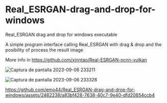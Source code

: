 # Real_ESRGAN-drag-and-drop-for-windows
Real_ESRGAN drag and drop for windows executable

A simple program interface calling Real_ESRGAN with drag & drop and the posibility of process the result image

More info in https://github.com/xinntao/Real-ESRGAN-ncnn-vulkan

![Captura de pantalla 2023-09-06 233211](https://github.com/emo44/Real_ESRGAN-drag-and-drop-for-windows/assets/2462238/7a6ab9c0-c8c6-47dd-9edd-c756228259b4)


![Captura de pantalla 2023-09-06 233328](https://github.com/emo44/Real_ESRGAN-drag-and-drop-for-windows/assets/2462238/b898a09b-c36c-4863-9a8a-153caf9ad480)


https://github.com/emo44/Real_ESRGAN-drag-and-drop-for-windows/assets/2462238/a83bf428-7638-40c7-9e40-dfd20854ccb4


